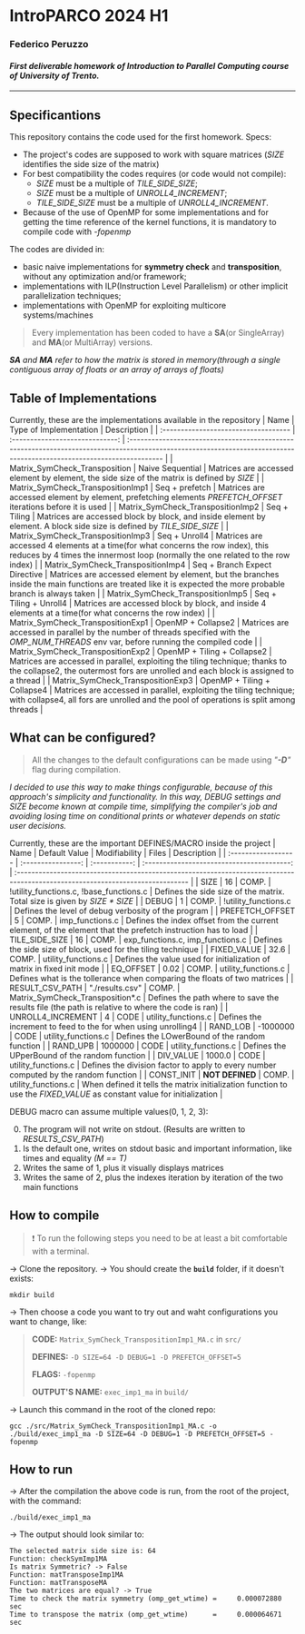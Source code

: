 # IntroPARCO 2024 H1

### Federico Peruzzo

#### _First deliverable homework of Introduction to Parallel Computing course of University of Trento._

---

## Specificantions

This repository contains the code used for the first homework.
Specs:
- The project's codes are supposed to work with square matrices (*SIZE* identifies the side size of the matrix)
- For best compatibility the codes requires (or code would not compile):
  - *SIZE* must be a multiple of *TILE_SIDE_SIZE*;
  - *SIZE* must be a multiple of *UNROLL4_INCREMENT*;
  - *TILE_SIDE_SIZE* must be a multiple of *UNROLL4_INCREMENT*.
- Because of the use of OpenMP for some implementations and for getting the time reference of the kernel functions, it is mandatory to compile code with *\-fopenmp*

The codes are divided in:
- basic naive implementations for **symmetry check** and **transposition**, without any optimization and/or framework;
- implementations with ILP(Instruction Level Parallelism) or other implicit parallelization techniques;
- implementations with OpenMP for exploiting multicore systems/machines

> Every implementation has been coded to have a **SA**(or SingleArray) and **MA**(or MultiArray) versions.

_**SA** and **MA** refer to how the matrix is stored in memory(through a single contiguous array of floats or an array of arrays of floats)_

## Table of Implementations

Currently, these are the implementations available in the repository
| Name                                 | Type of Implementation          | Description                                                                                                                                                            |
| :----------------------------------- | :-----------------------------: | :--------------------------------------------------------------------------------------------------------------------------------------------------------------------- |
| Matrix_SymCheck_Transposition        | Naive Sequential                | Matrices are accessed element by element, the side size of the matrix is defined by *SIZE*                                                                             |
| Matrix_SymCheck_TranspositionImp1    | Seq + prefetch                  | Matrices are accessed element by element, prefetching elements *PREFETCH_OFFSET* iterations before it is used                                                          |
| Matrix_SymCheck_TranspositionImp2    | Seq + Tiling                    | Matrices are accessed block by block, and inside element by element. A block side size is defined by *TILE_SIDE_SIZE*                                                  |
| Matrix_SymCheck_TranspositionImp3    | Seq + Unroll4                   | Matrices are accessed 4 elements at a time(for what concerns the row index), this reduces by 4 times the innermost loop (normally the one related to the row index)    |
| Matrix_SymCheck_TranspositionImp4    | Seq + Branch Expect Directive   | Matrices are accessed element by element, but the branches inside the main functions are treated like it is expected the more probable branch is always taken          |
| Matrix_SymCheck_TranspositionImp5    | Seq + Tiling + Unroll4          | Matrices are accessed block by block, and inside 4 elements at a time(for what concerns the row index)                                                                 |
| Matrix_SymCheck_TranspositionExp1    | OpenMP + Collapse2              | Matrices are accessed in parallel by the number of threads specified with the *OMP_NUM_THREADS* env var, before running the compiled code                              |
| Matrix_SymCheck_TranspositionExp2    | OpenMP + Tiling + Collapse2     | Matrices are accessed in parallel, exploiting the tiling technique; thanks to the collapse2, the outermost fors are unrolled and each block is assigned to a thread    |
| Matrix_SymCheck_TranspositionExp3    | OpenMP + Tiling + Collapse4     | Matrices are accessed in parallel, exploiting the tiling technique; with collapse4, all fors are unrolled and the pool of operations is split among threads            |

## What can be configured?

> All the changes to the default configurations can be made using *"**\-D**"* flag during compilation.

_I decided to use this way to make things configurable, because of this approach's simplicity and functionality._
_In this way, *DEBUG* settings and *SIZE* become known at compile time, simplifying the compiler's job and avoiding losing time on conditional prints or whatever depends on static user decisions._

Currently, these are the important DEFINES/MACRO inside the project
| Name                | Default Value      | Modifiability | Files                                      | Description                                                                                                                    |
| :------------------ | :----------------: | :-----------: | :----------------------------------------: | :----------------------------------------------------------------------------------------------------------------------------- |
| SIZE                | 16                 | COMP.         | !utility_functions.c, !base_functions.c    | Defines the side size of the matrix. Total size is given by _SIZE \* SIZE_                                                     |
| DEBUG               | 1                  | COMP.         | !utility_functions.c                       | Defines the level of debug verbosity of the program                                                                            |
| PREFETCH_OFFSET     | 5                  | COMP.         | imp_functions.c                            | Defines the index offset from the current element, of the element that the prefetch instruction has to load                    |
| TILE_SIDE_SIZE      | 16                 | COMP.         | exp_functions.c, imp_functions.c           | Defines the side size of block, used for the tiling technique                                                                  |
| FIXED_VALUE         | 32.6               | COMP.         | utility_functions.c                        | Defines the value used for initialization of matrix in fixed init mode                                                         |
| EQ_OFFSET           | 0.02               | COMP.         | utility_functions.c                        | Defines what is the tollerance when comparing the floats of two matrices                                                       |
| RESULT_CSV_PATH     | "./results.csv"    | COMP.         | Matrix_SymCheck_Transposition\*.c          | Defines the path where to save the results file (the path is relative to where the code is ran)                                |
| UNROLL4_INCREMENT   | 4                  | CODE          | utility_functions.c                        | Defines the increment to feed to the for when using unrolling4                                                                 |
| RAND_LOB            | -1000000           | CODE          | utility_functions.c                        | Defines the LOwerBound of the random function                                                                                  |
| RAND_UPB            | 1000000            | CODE          | utility_functions.c                        | Defines the UPperBound of the random function                                                                                  |
| DIV_VALUE           | 1000.0             | CODE          | utility_functions.c                        | Defines the division factor to apply to every number computed by the random function                                           |
| CONST_INIT          | **NOT DEFINED**    | COMP.         | utility_functions.c                        | When defined it tells the matrix initialization function to use the *FIXED_VALUE* as constant value for initialization         |

DEBUG macro can assume multiple values(0, 1, 2, 3):

0. The program will not write on stdout. (Results are written to *RESULTS_CSV_PATH*)
1. Is the default one, writes on stdout basic and important information, like times and equality _(M == T)_
2. Writes the same of 1, plus it visually displays matrices
3. Writes the same of 2, plus the indexes iteration by iteration of the two main functions

## How to compile

> ❗ To run the following steps you need to be at least a bit comfortable with a terminal.

-> Clone the repository.
-> You should create the **`build`** folder, if it doesn't exists:
```
mkdir build
```
-> Then choose a code you want to try out and waht configurations you want to change, like:
>**CODE:** `Matrix_SymCheck_TranspositionImp1_MA.c` in `src/`
>
>**DEFINES:** `-D SIZE=64 -D DEBUG=1 -D PREFETCH_OFFSET=5`
>
>**FLAGS:** `-fopenmp`
>
>**OUTPUT'S NAME:** `exec_imp1_ma` in `build/`
>

-> Launch this command in the root of the cloned repo:
```
gcc ./src/Matrix_SymCheck_TranspositionImp1_MA.c -o ./build/exec_imp1_ma -D SIZE=64 -D DEBUG=1 -D PREFETCH_OFFSET=5 -fopenmp
```

## How to run
-> After the compilation the above code is run, from the root of the project, with the command:
```
./build/exec_imp1_ma
```
-> The output should look similar to:
```
The selected matrix side size is: 64
Function: checkSymImp1MA
Is matrix Symmetric? -> False
Function: matTransposeImp1MA
Function: matTransposeMA
The two matrices are equal? -> True
Time to check the matrix symmetry (omp_get_wtime) =     0.000072880 sec
Time to transpose the matrix (omp_get_wtime)      =     0.000064671 sec
```
